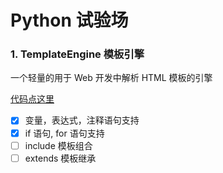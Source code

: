 # Python 试验场

### 1. TemplateEngine 模板引擎

一个轻量的用于 Web 开发中解析 HTML 模板的引擎

[代码点这里](./TemplateEngine)

- [X] 变量，表达式，注释语句支持
- [X] if 语句, for 语句支持
- [ ] include 模板组合
- [ ] extends 模板继承